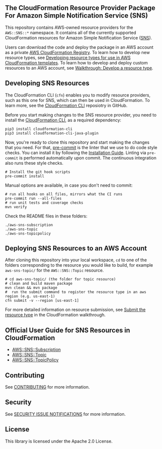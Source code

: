 ## The CloudFormation Resource Provider Package For Amazon Simple Notification Service (SNS)

This repository contains AWS-owned resource providers for the `AWS::SNS::*` namespace. It contains all of the currently supported CloudFormation resources for Amazon Simple Notification Service ([SNS](https://aws.amazon.com/sns/)).

Users can download the code and deploy the package in an AWS account as a private [AWS CloudFormation Registry](https://docs.aws.amazon.com/AWSCloudFormation/latest/UserGuide/registry.html). To learn how to develop new resource types, see [Developing resource types for use in AWS CloudFormation templates](https://docs.aws.amazon.com/cloudformation-cli/latest/userguide/resource-type-develop.html). To learn how to develop and deploy custom resources to an AWS account, see [Walkthrough: Develop a resource type](https://docs.aws.amazon.com/cloudformation-cli/latest/userguide/resource-type-walkthrough.html).

Developing SNS Resources
------------------------

The CloudFormation CLI (`cfn`) enables you to modify resource providers, such as this one for SNS, which can then be used in CloudFormation. To learn more, see the [CloudFormation CLI](https://github.com/aws-cloudformation/aws-cloudformation-rpdk) reposiotry in GitHub.

Before you start making changes to the SNS resource provider, you need to install the [CloudFormation CLI](https://github.com/aws-cloudformation/aws-cloudformation-rpdk), as a required dependency:

```shell
pip3 install cloudformation-cli
pip3 install cloudformation-cli-java-plugin
```

Now, you're ready to clone this repository and start making the changes that you need. For that, [pre-commit](https://pre-commit.com/) is the linter that we use to do code style checks. You can install it by following the [Installation Guide](https://pre-commit.com/#install). Linting via `pre-commit` is performed automatically upon commit. The continuous integration also runs these style checks.

```shell
# Install the git hook scripts
pre-commit install
```

Manual options are available, in case you don't need to commit:

```shell
# run all hooks on all files, mirrors what the CI runs
pre-commit run --all-files
# run unit tests and coverage checks
mvn verify
```

Check the README files in these folders:
```
./aws-sns-subscription
./aws-sns-topic
./aws-sns-topicpolicy
```

Deploying SNS Resources to an AWS Account
-----------------------------------------

After cloning this repository into your local workspace, `cd` to one of the folders corresponding to the resource you would like to build, for example `aws-sns-topic/` for the `AWS::SNS::Topic` resource.

```shell
# cd aws-sns-topic/ (the folder for topic resource)
# clean and build maven package
mvn clean && mvn package
#  run the submit command to register the resource type in an aws region (e.g. us-east-1)
cfn submit -v --region [us-east-1]
```

For more detailed information on resource submission, see [Submit the resource type](https://docs.aws.amazon.com/cloudformation-cli/latest/userguide/resource-type-walkthrough.html#resource-type-walkthrough-submit) in the CloudFormation walkthrough.

Official User Guide for SNS Resources in CloudFormation
-------------------------------------------------------

- [AWS::SNS::Subscription](https://docs.aws.amazon.com/AWSCloudFormation/latest/UserGuide/aws-resource-sns-subscription.html)
- [AWS::SNS::Topic](https://docs.aws.amazon.com/AWSCloudFormation/latest/UserGuide/aws-properties-sns-topic.html)
- [AWS::SNS::TopicPolicy](https://docs.aws.amazon.com/AWSCloudFormation/latest/UserGuide/aws-properties-sns-policy.html)

## Contributing

See [CONTRIBUTING](CONTRIBUTING.md) for more information.

## Security

See [SECURITY ISSUE NOTIFICATIONS](CONTRIBUTING.md#security-issue-notifications) for more information.

## License

This library is licensed under the Apache 2.0 License.
